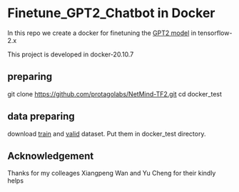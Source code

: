 # Finetune_GPT2_Chatbot in Docker
In this repo we create a docker for finetuning the [GPT2 model](https://cdn.openai.com/better-language-models/language_models_are_unsupervised_multitask_learners.pdf) in tensorflow-2.x

This project is developed in docker-20.10.7

## preparing ##

git clone https://github.com/protagolabs/NetMind-TF2.git
cd docker_test


## data preparing ##
download [train](https://drive.google.com/file/d/1urLZaI8NlnQwQsH_dKPItDWcSyFqw4oP/view?usp=sharing) and [valid](https://drive.google.com/file/d/1g107ztO3fyf2Y-wEaZ6JkgdgM4WGvNxy/view?usp=sharing) dataset. Put them in docker_test directory.



## Acknowledgement ##

Thanks for my colleages Xiangpeng Wan and Yu Cheng for their kindly helps
